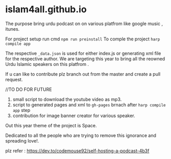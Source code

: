 # islam4all.github.io

The purpose bring urdu podcast on on various platfrom like google music , itunes.

For project setup run cmd
`npm run preinstall`
To comple the project
`harp compile app`

The respective `_data.json` is used for either index.js or generating xml file for the respective author. We are targeting this year to bring all the reowned Urdu Islamic speakers on this platfrom .


If u can like to contribute plz branch out from the master and create a pull request.

//TO DO FOR FUTURE
1. small script to download the youtube video as mp3.
2. script to generated pages and xml to `gh-pages` brnach after `harp compile app` step
3. contribution for image banner creator for various speaker. 


Out this year theme of the project is Space.

Dedicated to all the people who are trying to remove this ignorance and spreading love!.


plz refer : https://dev.to/codemouse92/self-hosting-a-podcast-4b3f
